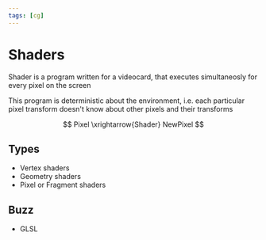 ```yaml
---
tags: [cg]
---
```


# Shaders

Shader is a program written for a videocard, that executes simultaneosly for every pixel on the screen

This program is deterministic about the environment, i.e. each particular pixel transform doesn't know about other pixels and their transforms

$$
Pixel \xrightarrow{Shader} NewPixel
$$

## Types 

- Vertex shaders
- Geometry shaders
- Pixel or Fragment shaders

## Buzz

- GLSL